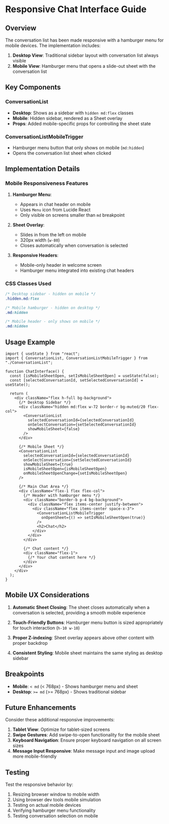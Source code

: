 # Responsive Chat Interface Guide

## Overview
The conversation list has been made responsive with a hamburger menu for mobile devices. The implementation includes:

1. **Desktop View**: Traditional sidebar layout with conversation list always visible
2. **Mobile View**: Hamburger menu that opens a slide-out sheet with the conversation list

## Key Components

### ConversationList
- **Desktop**: Shows as a sidebar with `hidden md:flex` classes
- **Mobile**: Hidden sidebar, rendered as a Sheet overlay
- **Props**: Added mobile-specific props for controlling the sheet state

### ConversationListMobileTrigger
- Hamburger menu button that only shows on mobile (`md:hidden`)
- Opens the conversation list sheet when clicked

## Implementation Details

### Mobile Responsiveness Features

1. **Hamburger Menu**: 
   - Appears in chat header on mobile
   - Uses `Menu` icon from Lucide React
   - Only visible on screens smaller than `md` breakpoint

2. **Sheet Overlay**:
   - Slides in from the left on mobile
   - 320px width (`w-80`)
   - Closes automatically when conversation is selected

3. **Responsive Headers**:
   - Mobile-only header in welcome screen
   - Hamburger menu integrated into existing chat headers

### CSS Classes Used

```css
/* Desktop sidebar - hidden on mobile */
.hidden.md:flex

/* Mobile hamburger - hidden on desktop */
.md:hidden

/* Mobile header - only shows on mobile */
.md:hidden
```

## Usage Example

```tsx
import { useState } from "react";
import { ConversationList, ConversationListMobileTrigger } from "./ConversationList";

function ChatInterface() {
  const [isMobileSheetOpen, setIsMobileSheetOpen] = useState(false);
  const [selectedConversationId, setSelectedConversationId] = useState();

  return (
    <div className="flex h-full bg-background">
      {/* Desktop Sidebar */}
      <div className="hidden md:flex w-72 border-r bg-muted/20 flex-col">
        <ConversationList
          selectedConversationId={selectedConversationId}
          onSelectConversation={setSelectedConversationId}
          showMobileSheet={false}
        />
      </div>

      {/* Mobile Sheet */}
      <ConversationList
        selectedConversationId={selectedConversationId}
        onSelectConversation={setSelectedConversationId}
        showMobileSheet={true}
        isMobileSheetOpen={isMobileSheetOpen}
        onMobileSheetOpenChange={setIsMobileSheetOpen}
      />

      {/* Main Chat Area */}
      <div className="flex-1 flex flex-col">
        {/* Header with hamburger menu */}
        <div className="border-b p-4 bg-background">
          <div className="flex items-center justify-between">
            <div className="flex items-center space-x-3">
              <ConversationListMobileTrigger
                onOpenSheet={() => setIsMobileSheetOpen(true)}
              />
              <h2>Chat</h2>
            </div>
          </div>
        </div>
        
        {/* Chat content */}
        <div className="flex-1">
          {/* Your chat content here */}
        </div>
      </div>
    </div>
  );
}
```

## Mobile UX Considerations

1. **Automatic Sheet Closing**: The sheet closes automatically when a conversation is selected, providing a smooth mobile experience

2. **Touch-Friendly Buttons**: Hamburger menu button is sized appropriately for touch interaction (`h-10 w-10`)

3. **Proper Z-indexing**: Sheet overlay appears above other content with proper backdrop

4. **Consistent Styling**: Mobile sheet maintains the same styling as desktop sidebar

## Breakpoints

- **Mobile**: `< md` (< 768px) - Shows hamburger menu and sheet
- **Desktop**: `>= md` (>= 768px) - Shows traditional sidebar

## Future Enhancements

Consider these additional responsive improvements:

1. **Tablet View**: Optimize for tablet-sized screens
2. **Swipe Gestures**: Add swipe-to-open functionality for the mobile sheet
3. **Keyboard Navigation**: Ensure proper keyboard navigation on all screen sizes
4. **Message Input Responsive**: Make message input and image upload more mobile-friendly

## Testing

Test the responsive behavior by:

1. Resizing browser window to mobile width
2. Using browser dev tools mobile simulation
3. Testing on actual mobile devices
4. Verifying hamburger menu functionality
5. Testing conversation selection on mobile
